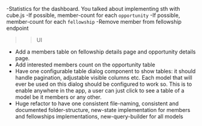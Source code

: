 -Statistics for the dashboard. You talked about implementing sth with cube.js
-If possible, member-count for each `opportunity`
-If possible, member-count for each `fellowship`
-Remove member from fellowship endpoint

>>UI
- Add a members table on fellowship details page and opportunity details page.
- Add interested members count on the opportunity table
- Have one configurable table dialog component to show tables: it should handle pagination, adjustable visible columns etc. Each model that will ever be used on this dialog should be configured to work so. This is to enable anywhere in the app, a user can just click to see a table of a model be it members or any other.
- Huge refactor to have one consistent file-naming, consistent and documented folder-structure, new-state implementation for members and fellowships implementations, new-query-builder for all models
